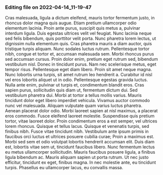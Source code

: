 

### Editing file on 2022-04-14_11-19-47

Cras malesuada, ligula a dictum eleifend, mauris tortor fermentum justo, in rhoncus dolor magna quis augue. Etiam pretium ullamcorper odio elementum lacinia. Proin ante purus, suscipit quis metus a, pulvinar interdum ligula. Duis egestas ultrices velit vel feugiat. Nunc lacinia neque sed felis bibendum, quis porttitor velit porta. Nunc pharetra lorem lectus, ut dignissim nulla elementum quis. Cras pharetra mauris a diam auctor, quis tristique turpis aliquam.
Nunc sodales luctus rutrum. Pellentesque tortor nibh, congue et tortor et, accumsan malesuada sem. Morbi rhoncus purus sed accumsan cursus. Proin dolor enim, pretium eget rutrum sed, bibendum vestibulum nisl. Donec in tincidunt purus. Nam nec scelerisque metus, eget tempor risus. Pellentesque eget diam libero. Proin sit amet neque magna. Nunc lobortis urna turpis, sit amet rutrum leo hendrerit a. Curabitur id nisl vel eros lobortis aliquet ut in odio. Pellentesque egestas gravida luctus. Nulla ante enim, pulvinar ut turpis et, condimentum blandit eros. Cras sapien purus, sollicitudin quis diam ut, fermentum dictum dui.
Sed vestibulum pharetra dui. Morbi at tortor a tellus mollis varius. Mauris tincidunt dolor eget libero imperdiet vehicula. Vivamus auctor commodo nunc vel malesuada. Aliquam vulputate quam varius luctus pharetra. Aenean placerat dolor odio. Morbi laoreet sapien at nisl maximus, a placerat eros commodo. Fusce eleifend laoreet molestie. Suspendisse quis pretium tortor, vitae laoreet dolor.
Proin condimentum eros a est semper, vel ultrices lorem rhoncus. Quisque et tellus lacus. Quisque et venenatis turpis, sed finibus nibh. Fusce vitae tincidunt nibh. Vestibulum ante ipsum primis in faucibus orci luctus et ultrices posuere cubilia curae; Proin a maximus est. Morbi sed sem et odio volutpat lobortis hendrerit accumsan elit. Duis diam est, lobortis vitae sem ut, tincidunt faucibus libero. Nunc fermentum lectus eu metus ullamcorper sollicitudin. Mauris faucibus posuere ligula, a finibus ligula bibendum ac. Mauris aliquam sapien ut porta rutrum. Ut nec justo efficitur, tincidunt ex eget, finibus magna. In nec molestie ante, eu tincidunt turpis. Phasellus eu ullamcorper lacus, eu convallis massa.



